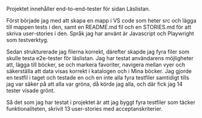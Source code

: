 Projektet innehåller end-to-end-tester för sidan Läslistan.

Först började jag med att skapa en mapp i VS code som heter src och lägga till mappen tests i den, samt en README.md fil och en STORIES.md för att skriva user-stories i den. Språk jag har använt är Javascript och Playwright som testverktyg. 

Sedan strukturerade jag filerna korrekt, därefter skapde jag fyra filer som skulle testa e2e-tester för läslistan.
Jag har testat användarens möjligheter att, lägga till böcker, se och markera favoriter, navigera mellan vyer och säkerställa att data visas korrekt i katalogen och i Mina böcker. Jag gjorde en testfil i taget och testade en och en inte alla fyra testfiler samtidigt tills jag var säker på att alla var gröna, då körde jag alla, och där fick jag 14 tester visade grönt.

Så det som jag har testat i projektet är att jag byggt fyra testfiler som täcker funktionaliteten, skrivit 13 user-stories med acceptanskriterier.